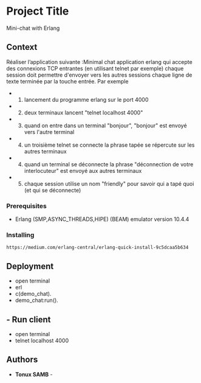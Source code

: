 # Project Title
Mini-chat with Erlang
## Context

Réaliser l’application suivante :Minimal chat application erlang qui accepte des connexions TCP entrantes (en utilisant telnet par exemple) chaque session doit permettre d'envoyer vers les autres sessions chaque ligne de texte terminée par la touche entrée. Par exemple 
* 1. lancement du programme erlang sur le port 4000
* 2. deux terminaux lancent "telnet localhost 4000"
* 3. quand on entre dans un terminal "bonjour", "bonjour" est envoyé vers l'autre terminal
* 4. un troisième telnet se connecte la phrase tapée se répercute sur les autres terminaux
* 4. quand un terminal se déconnecte la phrase "déconnection de votre interlocuteur" est envoyé aux autres terminaux
* 5. chaque session utilise un nom "friendly" pour savoir qui a tapé quoi (et qui se déconnecte)

### Prerequisites

* Erlang (SMP,ASYNC_THREADS,HIPE) (BEAM) emulator version 10.4.4

### Installing

```
https://medium.com/erlang-central/erlang-quick-install-9c5dcaa5b634
```

## Deployment

* open terminal
* erl
* c(demo_chat).
* demo_chat:run().

## - Run client
* open terminal
* telnet localhost 4000

## Authors

* **Tonux SAMB** - 

